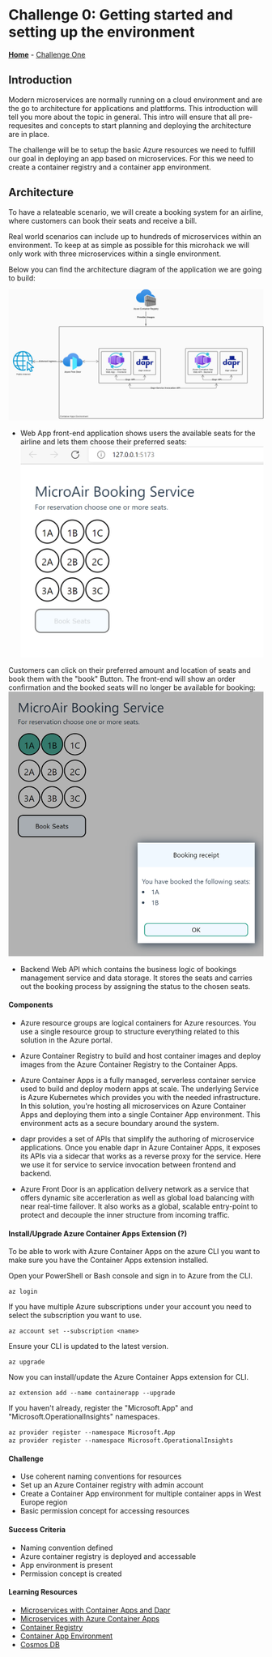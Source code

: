 # Challenge 0: Getting started and setting up the environment

**[Home](../README.md)** - [Challenge One](./01-Build-and-push-locally.md)

## Introduction

Modern microservices are normally running on a cloud environment and are the go to architecture for applications and plattforms. This introduction will tell you more about the topic in general.
This intro will ensure that all pre-requesites and concepts to start planning and deploying the architecture are in place.

The challenge will be to setup the basic Azure resources we need to fulfill our goal in deploying an app based on microservices. For this we need to create a container registry and a container app environment.

## Architecture

To have a relateable scenario, we will create a booking system for an airline, where customers can book their seats and receive a bill.

Real world scenarios can include up to hundreds of microservices within an environment. To keep at as simple as possible for this microhack we will only work with three microservices within a single environment. 

Below you can find the architecture diagram of the application we are going to build:

![Serverless Architecture](../Images/serverless-architectur-reduced.png)

* Web App front-end application shows users the available seats for the airline and lets them choose their preferred seats:
![Frontend Flightbooker](../Images/flightbooker-frontend.png)

Customers can click on their preferred amount and location of seats and book them with the "book" Button. The front-end will show an order confirmation and the booked seats will no longer be available for booking: 
![Booking Receipt](../Images/booking-receipt.png)

* Backend Web API which contains the business logic of bookings management service and data storage. It stores the seats and carries out the booking process by assigning the status to the chosen seats. 

#### Components

* Azure resource groups are logical containers for Azure resources. You use a single resource group to structure everything related to this solution in the Azure portal.

* Azure Container Registry to build and host container images and deploy images from the Azure Container Registry to the Container Apps.

* Azure Container Apps is a fully managed, serverless container service used to build and deploy modern apps at scale. The underlying Service is Azure Kubernetes which provides you with the needed infrastructure. In this solution, you're hosting all microservices on Azure Container Apps and deploying them into a single Container App environment. This environment acts as a secure boundary around the system.

* dapr provides a set of APIs that simplify the authoring of microservice applications. Once you enable dapr in Azure Container Apps, it exposes its APIs via a sidecar that works as a reverse proxy for the service. Here we use it for service to service invocation between frontend and backend.

* Azure Front Door is an application delivery network as a service that offers dynamic site accerleration as well as global load balancing with near real-time failover.
It also works as a global, scalable entry-point to protect and decouple the inner structure from incoming traffic.

#### Install/Upgrade Azure Container Apps Extension (?)
To be able to work with Azure Container Apps on the azure CLI you want to make sure you have the Container Apps extension installed.

Open your PowerShell or Bash console and sign in to Azure from the CLI.
```
az login
```

If you have multiple Azure subscriptions under your account you need to select the subscription you want to use.
```
az account set --subscription <name>
```

Ensure your CLI is updated to the latest version.

```
az upgrade
```

Now you can install/update the Azure Container Apps extension for CLI.

```
az extension add --name containerapp --upgrade
```

If you haven't already, register the "Microsoft.App" and "Microsoft.OperationalInsights" namespaces.

```
az provider register --namespace Microsoft.App
az provider register --namespace Microsoft.OperationalInsights
```

#### Challenge

* Use coherent naming conventions for resources
* Set up an Azure Container registry with admin account
* Create a Container App environment for multiple container apps in West Europe region
* Basic permission concept for accessing resources

#### Success Criteria

* Naming convention defined
* Azure container registry is deployed and accessable
* App environment is present
* Permission concept is created

#### Learning Resources

* [Microservices with Container Apps and Dapr](https://docs.microsoft.com/en-us/azure/architecture/example-scenario/serverless/microservices-with-container-apps-dapr)
* [Microservices with Azure Container Apps](https://docs.microsoft.com/en-us/azure/container-apps/microservices)
* [Container Registry](https://docs.microsoft.com/en-us/azure/container-registry/container-registry-get-started-azure-cli)
* [Container App Environment](https://docs.microsoft.com/en-us/azure/container-apps/environment)
* [Cosmos DB](https://learn.microsoft.com/en-us/azure/cosmos-db/sql/create-cosmosdb-resources-portal)

